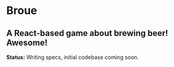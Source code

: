 # Broue

## A React-based game about brewing beer! Awesome!

**Status:** Writing specs, initial codebase coming soon.
